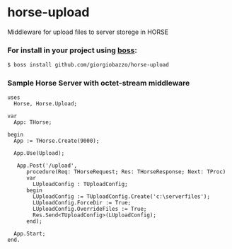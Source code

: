 # horse-upload
Middleware for upload files to server storege in HORSE

### For install in your project using [boss](https://github.com/HashLoad/boss):
``` sh
$ boss install github.com/giorgiobazzo/horse-upload
```

### Sample Horse Server with octet-stream middleware
```delphi
uses
  Horse, Horse.Upload;

var
  App: THorse;

begin
  App := THorse.Create(9000);
  
  App.Use(Upload);
  
   App.Post('/upload',
      procedure(Req: THorseRequest; Res: THorseResponse; Next: TProc)
      var
        LUploadConfig : TUploadConfig;
      begin
        LUploadConfig := TUploadConfig.Create('c:\serverfiles');
        LUploadConfig.ForceDir := True;
        LUploadConfig.OverrideFiles := True;
        Res.Send<TUploadConfig>(LUploadConfig);
      end);

  App.Start;
end.
```
